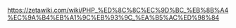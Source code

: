 https://zetawiki.com/wiki/PHP_%ED%8C%8C%EC%9D%BC_%EB%8B%A4%EC%9A%B4%EB%A1%9C%EB%93%9C_%EA%B5%AC%ED%98%84
